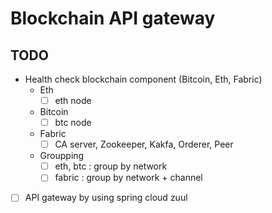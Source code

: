 # Blockchain API gateway  

## TODO  

- Health check blockchain component (Bitcoin, Eth, Fabric)  
  - Eth
    - [ ] eth node
  - Bitcoin
    - [ ] btc node
  - Fabric
    - [ ] CA server, Zookeeper, Kakfa, Orderer, Peer
  - Groupping
    - [ ] eth, btc : group by network
    - [ ] fabric : group by network + channel

- [ ] API gateway by using spring cloud zuul
 
